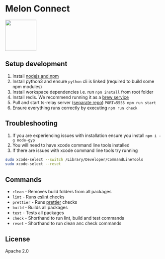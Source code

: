# Melon Connect

<img src="https://avatars.githubusercontent.com/u/104064333?s=400&u=fe08053ed0a72719e2ea4bb0229766ef9b4fdfee&v=4" width="100">

## Setup development

1. Install [nodejs and npm](https://nodejs.org/en/)
2. Install python3 and ensure `python` cli is linked (required to build some npm modules)
3. Install workspace dependencies i.e. run `npm install` from root folder
4. Install redis. We recommend running it as a [brew service](https://gist.github.com/tomysmile/1b8a321e7c58499ef9f9441b2faa0aa8)
5. Pull and start ts-relay server ([separate repo](https://github.com/WalletConnect/relay)) `PORT=5555 npm run start`
6. Ensure everything runs correctly by executing `npm run check`

## Troubleshooting

1. If you are experiencing issues with installation ensure you install `npm i -g node-gyp`
2. You will need to have xcode command line tools installed
3. If there are issues with xcode command line tools try running

```zsh
sudo xcode-select --switch /Library/Developer/CommandLineTools
sudo xcode-select --reset
```

## Commands

- `clean` - Removes build folders from all packages
- `lint` - Runs [eslint](https://eslint.org/) checks
- `prettier` - Runs [prettier](https://prettier.io/) checks
- `build` - Builds all packages
- `test` - Tests all packages
- `check` - Shorthand to run lint, build and test commands
- `reset` - Shorthand to run clean anc check commands

## License

Apache 2.0
